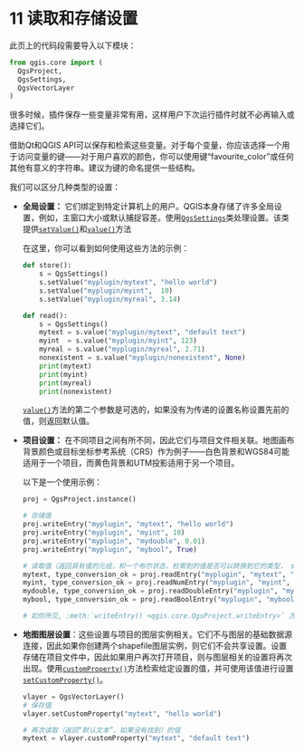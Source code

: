 # 11 读取和存储设置

此页上的代码段需要导入以下模块：

```python
from qgis.core import (
  QgsProject,
  QgsSettings,
  QgsVectorLayer
)
```

很多时候，插件保存一些变量非常有用，这样用户下次运行插件时就不必再输入或选择它们。

借助Qt和QGIS API可以保存和检索这些变量。对于每个变量，你应该选择一个用于访问变量的键——对于用户喜欢的颜色，你可以使用键“favourite_color”或任何其他有意义的字符串。建议为键的命名提供一些结构。

我们可以区分几种类型的设置：

- **全局设置：** 它们绑定到特定计算机上的用户。QGIS本身存储了许多全局设置，例如，主窗口大小或默认捕捉容差。使用[`QgsSettings`](https://qgis.org/pyqgis/3.4/core/QgsSettings.html#qgis.core.QgsSettings)类处理设置。该类提供[`setValue()`](https://qgis.org/pyqgis/3.4/core/QgsSettings.html#qgis.core.QgsSettings.setValue)和[`value()`](https://qgis.org/pyqgis/3.4/core/QgsSettings.html#qgis.core.QgsSettings.value)方法

  在这里，你可以看到如何使用这些方法的示例：

  ```python
  def store():
      s = QgsSettings()
      s.setValue("myplugin/mytext", "hello world")
      s.setValue("myplugin/myint",  10)
      s.setValue("myplugin/myreal", 3.14)
  
  def read():
      s = QgsSettings()
      mytext = s.value("myplugin/mytext", "default text")
      myint  = s.value("myplugin/myint", 123)
      myreal = s.value("myplugin/myreal", 2.71)
      nonexistent = s.value("myplugin/nonexistent", None)
      print(mytext)
      print(myint)
      print(myreal)
      print(nonexistent)
  ```

  [`value()`](https://qgis.org/pyqgis/3.4/core/QgsSettings.html#qgis.core.QgsSettings.value)方法的第二个参数是可选的，如果没有为传递的设置名称设置先前的值，则返回默认值。

- **项目设置：** 在不同项目之间有所不同，因此它们与项目文件相关联。地图画布背景颜色或目标坐标参考系统（CRS）作为例子——白色背景和WGS84可能适用于一个项目，而黄色背景和UTM投影适用于另一个项目。

  以下是一个使用示例：

  ```python
  proj = QgsProject.instance()
  
  # 存储值
  proj.writeEntry("myplugin", "mytext", "hello world")
  proj.writeEntry("myplugin", "myint", 10)
  proj.writeEntry("myplugin", "mydouble", 0.01)
  proj.writeEntry("myplugin", "mybool", True)
  
  # 读取值（返回具有值的元组，和一个布尔状态，检索到的值是否可以转换到它的类型， string, an integer, a double and a boolean）
  mytext, type_conversion_ok = proj.readEntry("myplugin", "mytext", "default text")
  myint, type_conversion_ok = proj.readNumEntry("myplugin", "myint", 123)
  mydouble, type_conversion_ok = proj.readDoubleEntry("myplugin", "mydouble", 123)
  mybool, type_conversion_ok = proj.readBoolEntry("myplugin", "mybool", 123)
  
  # 如你所见, :meth:`writeEntry() <qgis.core.QgsProject.writeEntry>` 方法用于所有数据类型，但有几种方法可以读回设定值，而且必须为每种数据类型选择相应的一个。
  ```

- **地图图层设置**：这些设置与项目的图层实例相关。它们不与图层的基础数据源连接，因此如果你创建两个shapefile图层实例，则它们不会共享设置。设置存储在项目文件中，因此如果用户再次打开项目，则与图层相关的设置将再次出现。使用[`customProperty()`](https://qgis.org/pyqgis/3.4/core/QgsMapLayer.html#qgis.core.QgsMapLayer.customProperty)方法检索给定设置的值，并可使用该值进行设置[`setCustomProperty()`](https://qgis.org/pyqgis/3.4/core/QgsMapLayer.html#qgis.core.QgsMapLayer.setCustomProperty)。

  ```python
  vlayer = QgsVectorLayer()
  # 保存值
  vlayer.setCustomProperty("mytext", "hello world")
  
  # 再次读取（返回“默认文本”，如果没有找到）的值
  mytext = vlayer.customProperty("mytext", "default text")
  ```
